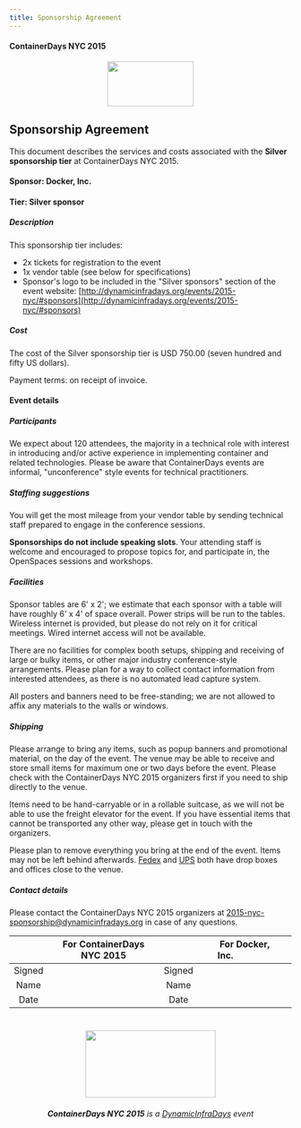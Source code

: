 ```yaml
---
title: Sponsorship Agreement
---
```


<style>
#footer {
   display: none;
   }
</style>

#### ContainerDays NYC 2015

<img src="http://dynamicinfradays.org/img/logo.png" height="80" width="154" style="margin-left:auto;margin-right:auto;display:block">

## <a name="tiers"></a>Sponsorship Agreement

This document describes the services and costs associated with the **Silver sponsorship tier** at ContainerDays NYC 2015.

#### Sponsor: Docker, Inc.
#### Tier: Silver sponsor

##### Description

This sponsorship tier includes:

* 2x tickets for registration to the event
* 1x vendor table (see below for specifications)
* Sponsor's logo to be included in the "Silver sponsors" section of the event website: [http://dynamicinfradays.org/events/2015-nyc/#sponsors](http://dynamicinfradays.org/events/2015-nyc/#sponsors)

##### Cost

The cost of the Silver sponsorship tier is USD 750.00 (seven hundred and fifty US dollars).

Payment terms: on receipt of invoice.

#### Event details
 
##### Participants

We expect about 120 attendees, the majority in a technical role with interest in introducing and/or active experience in implementing container and related technologies. Please be aware that ContainerDays events are informal,  "unconference" style events for technical practitioners.

##### Staffing suggestions

You will get the most mileage from your vendor table by sending technical staff prepared to engage in the conference sessions.

**Sponsorships do not include speaking slots**. Your attending staff is welcome and encouraged to propose topics for, and participate in, the OpenSpaces sessions and workshops.

##### Facilities

Sponsor tables are 6' x 2'; we estimate that each sponsor with a table will have roughly 6' x 4' of space overall. Power strips will be run to the tables. Wireless internet is provided, but please do not rely on it for critical meetings. Wired internet access will not be available.

There are no facilities for complex booth setups, shipping and receiving of large or bulky items, or other major industry conference-style arrangements. Please plan for a way to collect contact information from interested attendees, as there is no automated lead capture system.

All posters and banners need to be free-standing; we are not allowed to affix any materials to the walls or windows.

##### Shipping

Please arrange to bring any items, such as popup banners and promotional material, on the day of the event. The venue may be able to receive and store small items for maximum one or two days before the event. Please check with the ContainerDays NYC 2015 organizers first if you need to ship directly to the venue.

Items need to be hand-carryable or in a rollable suitcase, as we will not be able to use the freight elevator for the event. If you have essential items that cannot be transported any other way, please get in touch with the organizers.

Please plan to remove everything you bring at the end of the event. Items may not be left behind afterwards. [Fedex](http://local.fedex.com/ny/new-york/?q=11%20Times%20Sq%20NY%2010036) and [UPS](https://www.ups.com/dropoff?txtQuery=11%20Times%20Sq%20NY%2011036&reqType=results) both have drop boxes and offices close to the venue.

##### Contact details

Please contact the ContainerDays NYC 2015 organizers at [2015-nyc-sponsorship@dynamicinfradays.org](mailto:2015-nyc-sponsorship@dynamicinfradays.org) in case of any questions.

| | For ContainerDays NYC 2015 | | For Docker, Inc.&nbsp;&nbsp;&nbsp;&nbsp;&nbsp;&nbsp;&nbsp;&nbsp;&nbsp;&nbsp;&nbsp;&nbsp;&nbsp;&nbsp;&nbsp;&nbsp; |
|:-----------:|:-------------:|:-----------:|:-----------:|
| Signed | | Signed | |
| Name | | Name | |
| Date | | Date | |

<img src="http://dynamicinfradays.org/img/logo.png" height="120" width="232" style="margin: 40px auto 20px auto; display: block;">

<div style="text-align: center; display: block;"><em><strong>ContainerDays NYC 2015</strong> is a <a href="http://dynamicinfradays.org">DynamicInfraDays</a> event</em></div>